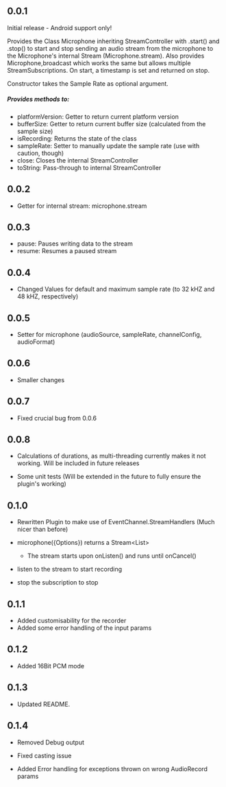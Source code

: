## 0.0.1

Initial release - Android support only!

Provides the Class Microphone inheriting StreamController<T> with .start() and .stop() to start and stop sending an audio stream from the microphone to the Microphone's internal Stream (Microphone.stream).
Also provides Microphone,broadcast which works the same but allows multiple StreamSubscriptions.
On start, a timestamp is set and returned on stop.

Constructor takes the Sample Rate as optional argument.

##### Provides methods to:
* platformVersion:  Getter to return current platform version
* bufferSize:       Getter to return current buffer size (calculated from the sample size)
* isRecording:      Returns the state of the class
* sampleRate:       Setter to manually update the sample rate (use with caution, though)
* close:            Closes the internal StreamController
* toString:         Pass-through to internal StreamController


## 0.0.2

+ Getter for internal stream: microphone.stream


## 0.0.3

+ pause:            Pauses writing data to the stream
+ resume:           Resumes a paused stream


## 0.0.4

* Changed Values for default and maximum sample rate (to 32 kHZ and 48 kHZ, respectively)


## 0.0.5

+ Setter for microphone (audioSource, sampleRate, channelConfig, audioFormat)


## 0.0.6

* Smaller changes


## 0.0.7

* Fixed crucial bug from 0.0.6


## 0.0.8

- Calculations of durations, as multi-threading currently makes it not working. Will be included in future releases

+ Some unit tests (Will be extended in the future to fully ensure the plugin's working)


## 0.1.0

* Rewritten Plugin to make use of EventChannel.StreamHandlers (Much nicer than before)

* microphone({Options}) returns a Stream<List<int>>
  * The stream starts upon onListen() and runs until onCancel()

* listen to the stream to start recording
* stop the subscription to stop


## 0.1.1

+ Added customisability for the recorder
+ Added some error handling of the input params


## 0.1.2

+ Added 16Bit PCM mode


## 0.1.3

* Updated README.


## 0.1.4

- Removed Debug output

* Fixed casting issue

+ Added Error handling for exceptions thrown on wrong AudioRecord params
